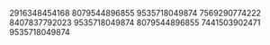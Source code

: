 2916348454168
8079544896855
9535718049874
7569290774222
8407837792023
9535718049874
8079544896855
7441503902471
9535718049874